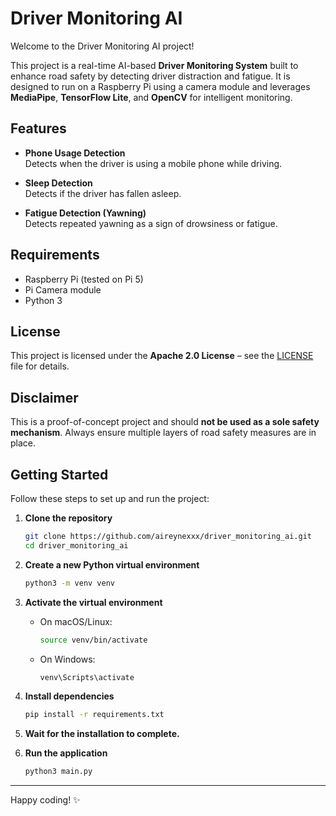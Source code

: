 # Driver Monitoring AI

Welcome to the Driver Monitoring AI project!

This project is a real-time AI-based **Driver Monitoring System** built to enhance road safety by detecting driver distraction and fatigue. It is designed to run on a Raspberry Pi using a camera module and leverages **MediaPipe**, **TensorFlow Lite**, and **OpenCV** for intelligent monitoring.

##  Features

- **Phone Usage Detection**  
  Detects when the driver is using a mobile phone while driving.

-  **Sleep Detection**  
  Detects if the driver has fallen asleep.

- **Fatigue Detection (Yawning)**  
  Detects repeated yawning as a sign of drowsiness or fatigue.

 ## Requirements

- Raspberry Pi (tested on Pi 5)  
- Pi Camera module  
- Python 3

##  License

This project is licensed under the **Apache 2.0 License** – see the [LICENSE](LICENSE) file for details.

## Disclaimer

This is a proof-of-concept project and should **not be used as a sole safety mechanism**. Always ensure multiple layers of road safety measures are in place.

## Getting Started

Follow these steps to set up and run the project:

1. **Clone the repository**

   ```bash
   git clone https://github.com/aireynexxx/driver_monitoring_ai.git
   cd driver_monitoring_ai
   ```

2. **Create a new Python virtual environment**

   ```bash
   python3 -m venv venv
   ```

3. **Activate the virtual environment**

   * On macOS/Linux:

     ```bash
     source venv/bin/activate
     ```
   * On Windows:

     ```bash
     venv\Scripts\activate
     ```

4. **Install dependencies**

   ```bash
   pip install -r requirements.txt
   ```

5. **Wait for the installation to complete.**

6. **Run the application**

   ```bash
   python3 main.py
   ```

---

Happy coding! ✨
